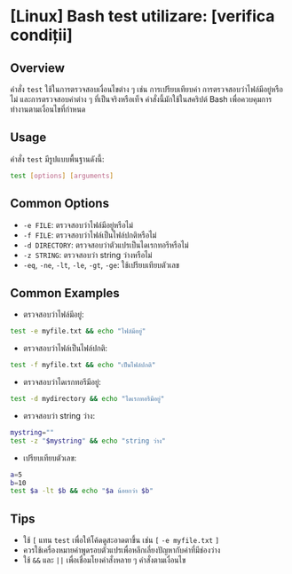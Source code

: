 # [Linux] Bash test utilizare: [verifica condiții]

## Overview
คำสั่ง `test` ใช้ในการตรวจสอบเงื่อนไขต่าง ๆ เช่น การเปรียบเทียบค่า การตรวจสอบว่าไฟล์มีอยู่หรือไม่ และการตรวจสอบค่าต่าง ๆ ที่เป็นจริงหรือเท็จ คำสั่งนี้มักใช้ในสคริปต์ Bash เพื่อควบคุมการทำงานตามเงื่อนไขที่กำหนด

## Usage
คำสั่ง `test` มีรูปแบบพื้นฐานดังนี้:
```bash
test [options] [arguments]
```

## Common Options
- `-e FILE`: ตรวจสอบว่าไฟล์มีอยู่หรือไม่
- `-f FILE`: ตรวจสอบว่าไฟล์เป็นไฟล์ปกติหรือไม่
- `-d DIRECTORY`: ตรวจสอบว่าตัวแปรเป็นไดเรกทอรีหรือไม่
- `-z STRING`: ตรวจสอบว่า string ว่างหรือไม่
- `-eq`, `-ne`, `-lt`, `-le`, `-gt`, `-ge`: ใช้เปรียบเทียบตัวเลข

## Common Examples
- ตรวจสอบว่าไฟล์มีอยู่:
```bash
test -e myfile.txt && echo "ไฟล์มีอยู่"
```

- ตรวจสอบว่าไฟล์เป็นไฟล์ปกติ:
```bash
test -f myfile.txt && echo "เป็นไฟล์ปกติ"
```

- ตรวจสอบว่าไดเรกทอรีมีอยู่:
```bash
test -d mydirectory && echo "ไดเรกทอรีมีอยู่"
```

- ตรวจสอบว่า string ว่าง:
```bash
mystring=""
test -z "$mystring" && echo "string ว่าง"
```

- เปรียบเทียบตัวเลข:
```bash
a=5
b=10
test $a -lt $b && echo "$a น้อยกว่า $b"
```

## Tips
- ใช้ `[` แทน `test` เพื่อให้โค้ดดูสะอาดตาขึ้น เช่น `[` `-e myfile.txt` `]`
- ควรใช้เครื่องหมายคำพูดรอบตัวแปรเพื่อหลีกเลี่ยงปัญหากับค่าที่มีช่องว่าง
- ใช้ `&&` และ `||` เพื่อเชื่อมโยงคำสั่งหลาย ๆ คำสั่งตามเงื่อนไข